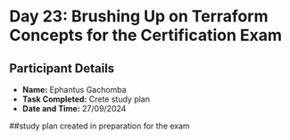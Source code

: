 # Day 23: Brushing Up on Terraform Concepts for the Certification Exam
## Participant Details

- **Name:** Ephantus Gachomba 
- **Task Completed:** Crete study plan
- **Date and Time:** 27/09/2024 


##study plan created in preparation for the exam
